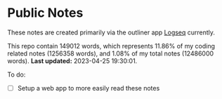 # Public Notes

These notes are created primarily via the outliner app [Logseq](https://github.com/logseq/logseq) currently.

This repo contain 149012 words, which represents 11.86% of my coding related notes (1256358 words), and 1.08% of my total notes (12486000 words). **Last updated:** 2023-04-25 19:30:01. 

To do:

- [ ] Setup a web app to more easily read these notes
